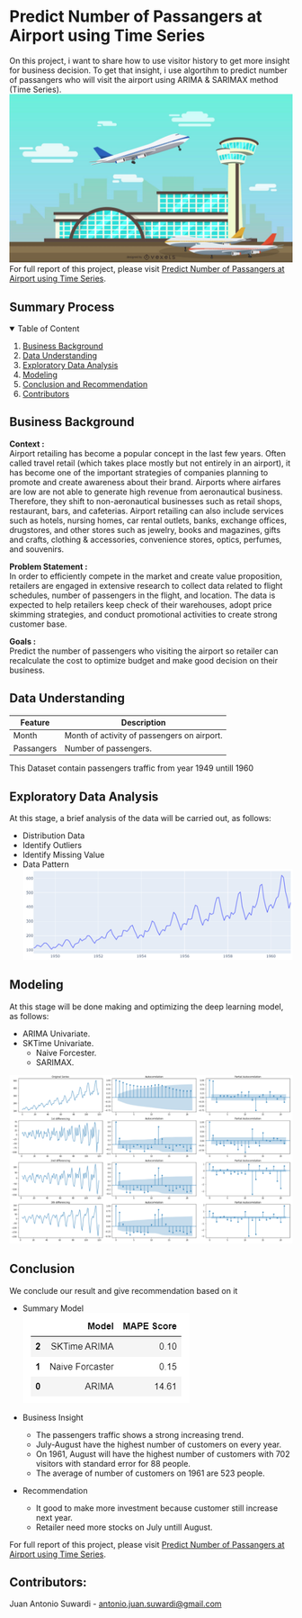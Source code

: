 # Predict Number of Passangers at Airport using Time Series

On this project, i want to share how to use visitor history to get more insight for business decision. To get that insight, i use algortihm to predict number of passangers who will visit the airport using ARIMA & SARIMAX method (Time Series).
![Airport](Image/cover.jpg)
<br>
For full report of this project, please visit <a href="https://github.com/Juantonios1/Predict-Number-of-Passangers-at-Airport-using-Time-Series/blob/main/Forecasting%20Number%20of%20Visitors.%20Ipynb/Forecasting%20Number%20of%20Visitors%20at%20Airport.ipynb">Predict Number of Passangers at Airport using Time Series</a>.

## Summary Process
<!-- TABLE OF CONTENTS -->
<details open="open">
  <summary>Table of Content</summary>
  <ol>
    <li><a href="#business-background">Business Background</a></li>
    <li><a href="#data-understanding">Data Understanding</a></li>
    <li><a href="#exploratory-data-analysis">Exploratory Data Analysis</a></li>
    <li><a href="#modeling">Modeling</a></li>
    <li><a href="#conclusion">Conclusion and Recommendation</a></li>
    <li><a href="#contributors">Contributors</a></li>
  </ol>
</details>

## Business Background
**Context :**  
Airport retailing has become a popular concept in the last few years. Often called travel retail (which takes place mostly but not entirely in an airport), it has become one of the important strategies of companies planning to promote and create awareness about their brand. Airports where airfares are low are not able to generate high revenue from aeronautical business. Therefore, they shift to non-aeronautical businesses such as retail shops, restaurant, bars, and cafeterias. Airport retailing can also include services such as hotels, nursing homes, car rental outlets, banks, exchange offices, drugstores, and other stores such as jewelry, books and magazines, gifts and crafts, clothing & accessories, convenience stores, optics, perfumes, and souvenirs.

**Problem Statement :**  
In order to efficiently compete in the market and create value proposition, retailers are engaged in extensive research to collect data related to flight schedules, number of passengers in the flight, and location. The data is expected to help retailers keep check of their warehouses, adopt price skimming strategies, and conduct promotional activities to create strong customer base.

**Goals :**  
Predict the number of passengers who visiting the airport so retailer can recalculate the cost to optimize budget and make good decision on their business.

## Data Understanding

| Feature      	     | Description                                                      |
|--------------------|------------------------------------------------------------------|
| Month        	     | Month of activity of passengers on airport.                      |
| Passangers         | Number of passengers.                          	                |

This Dataset contain passengers traffic from year 1949 untill 1960

## Exploratory Data Analysis
At this stage, a brief analysis of the data will be carried out, as follows:
* Distribution Data
* Identify Outliers
* Identify Missing Value
* Data Pattern
![Pattern](Image/pattern.png)

## Modeling
At this stage will be done making and optimizing the deep learning model, as follows:
* ARIMA Univariate.
* SKTime Univariate.
  * Naive Forcester.
  * SARIMAX.

![pdq](Image/arima.png)

## Conclusion 
We conclude our result and give recommendation based on it
* Summary Model <br>
![Model Summary](Image/summary.png)  <br>
* Business Insight
  * The passengers traffic shows a strong increasing trend.
  * July-August have the highest number of customers on every year.
  * On 1961, August will have the highest number of customers with 702 visitors with standard error for 88 people.
  * The average of number of customers on 1961 are 523 people.
  
* Recommendation
  * It good to make more investment because customer still increase next year.
  * Retailer need more stocks on July untill August.

For full report of this project, please visit <a href="https://github.com/Juantonios1/Predict-Number-of-Passangers-at-Airport-using-Time-Series/blob/main/Forecasting%20Number%20of%20Visitors.%20Ipynb/Forecasting%20Number%20of%20Visitors%20at%20Airport.ipynb">Predict Number of Passangers at Airport using Time Series</a>.

## Contributors:
Juan Antonio Suwardi - antonio.juan.suwardi@gmail.com  
